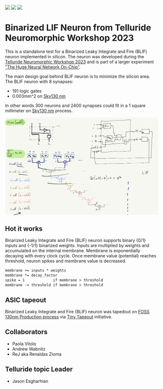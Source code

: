 ![](../../workflows/gds/badge.svg) ![](../../workflows/docs/badge.svg) ![](../../workflows/test/badge.svg)

# Binarized LIF Neuron from Telluride Neuromorphic Workshop 2023

This is a standalone test for a Binarized Leaky Integrate and Fire (BLIF) neuron implemented in silicon. The neuron was developed during the [Telluride Neuromorphic Workshop 2023](https://sites.google.com/view/telluride-2023/home) and is part of a larger experiment ["The Huge Neural Network On-Chip"](https://github.com/rejunity/tt05-snn).

The main design goal behind BLIF neuron is to minimize the silicon area. The BLIF neuron with 8 synapses:
* 191 logic gates
* 0.003mm^2 on [Sky130 nm](https://skywater-pdk.readthedocs.io/en/main/)

In other words 300 neurons and 2400 synapses could fit in a 1 square millimeter on [Sky130 nm](https://skywater-pdk.readthedocs.io/en/main/) process.

![](paolas_design_notes/summary.png)

## Hot it works

Binarized Leaky Integrate and Fire (BLIF) neuron supports binary {0/1} inputs and {-1/1} binarized weights.
Inputs are multiplied by weights and accumulated on the internal membrane. Membrane is exponentially decaying with every clock cycle.
Once membrane value (potential) reaches threshold, neuron spikes and membrane value is decreased.

```
membrane += inputs * weights
membrane *= decay_factor
spike = 1             if membrane > threshold
membrane -= threshold if membrane > threshold

```

## ASIC tapeout

Binarized Leaky Integrate and Fire (BLIF) neuron was tapedout on [FOSS 130nm Production process](https://skywater-pdk.readthedocs.io/en/main/) via [Tiny Tapeout](https://tinytapeout.com/runs/tt04/) initiative.




## Collaborators
  - Paola Vitolo
  - Andrew Wabnitz
  - ReJ aka Renaldas Zioma

## Telluride topic Leader
  - Jason Esgharhian
